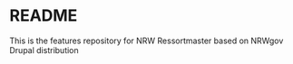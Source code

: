 # README #

This is the features repository for NRW Ressortmaster based on NRWgov Drupal distribution